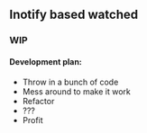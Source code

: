 ## Inotify based watched

### WIP

#### Development plan:
- Throw in a bunch of code
- Mess around to make it work
- Refactor
- ???
- Profit

